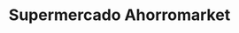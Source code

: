 ---
title: "Supermercado Ahorromarket"
url: /cabrero/supermercado-ahorromarket/
shop: supermercado
---